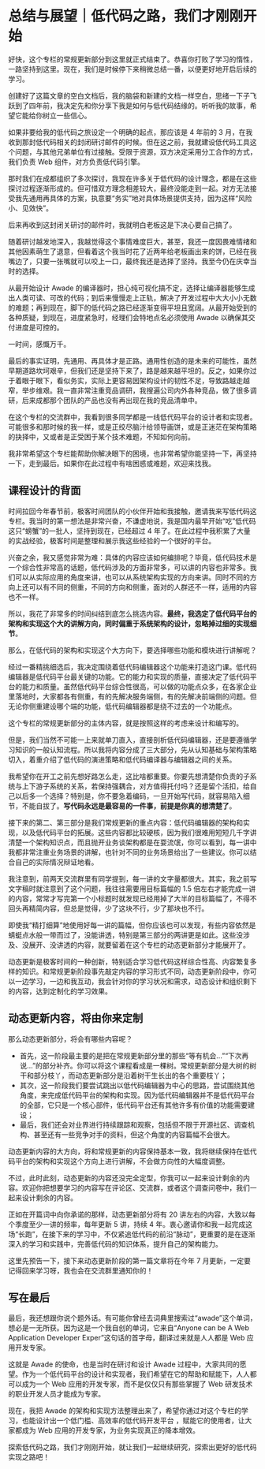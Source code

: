 # 总结与展望｜低代码之路，我们才刚刚开始

好快，这个专栏的常规更新部分到这里就正式结束了。恭喜你打败了学习的惰性，一路坚持到这里。现在，我们是时候停下来稍微总结一番，以便更好地开启后续的学习。

创建好了这篇文章的空白文档后，我的脑袋和新建的文档一样空白，思绪一下子飞跃到了四年前，我决定先和你分享下我是如何与低代码结缘的。听听我的故事，希望它能给你树立一些信心。

如果非要给我的低代码之旅设定一个明确的起点，那应该是 4 年前的 3 月，在我收到那封低代码相关的封闭研讨邮件的时候。但在这之前，我就建设低代码工具这个问题，与其他兄弟单位有过接触。受限于资源，双方决定采用分工合作的方式，我们负责 Web 组件，对方负责低代码引擎。

那时我们在成都组织了多次探讨，我现在许多关于低代码的设计理念，都是在这些探讨过程逐渐形成的。但可惜双方理念相差较大，最终没能走到一起。对方无法接受我先通用再具体的方案，执意要“务实”地对具体场景提供支持，因为这样“风险小、见效快”。

后来再收到这封闭关研讨的邮件时，我就明白老板这是下决心要自己搞了。

随着研讨越发地深入，我越觉得这个事情难度巨大，甚至，我还一度因畏难情绪和其他因素萌生了退意，但看着这个我当时花了近两年给老板画出来的饼，已经在我嘴边了，只要一张嘴就可以咬上一口，最终我还是选择了坚持。我至今仍在庆幸当时的选择。

从最开始设计 Awade 的编译器时，担心纯可视化搞不定，选择让编译器能够生成出人类可读、可改的代码；到后来慢慢走上正轨，解决了开发过程中大大小小无数的难题；再到现在，脚下的低代码之路已经逐渐变得平坦且宽阔。从最开始受到的各种质疑，到现在，进度紧急时，经理们会特地点名必须使用 Awade 以确保其交付进度是可控的。

一时间，感慨万千。

最后的事实证明，先通用、再具体才是正路。通用性创造的是未来的可能性，虽然早期道路坎坷艰辛，但我们还是坚持下来了，路是越来越平坦的。反之，如果你过于着眼于眼下，看似务实，实际上更容易因架构设计的韧性不足，导致路越走越窄，举步维艰。我一直非常注重竞品调研，我搜遍公司内外各种竞品，做了很多调研，后来成都那个团队的产品也没有再出现在我的竞品清单中。

在这个专栏的交流群中，我看到很多同学都是一线低代码平台的设计者和实现者。可能很多和那时候的我一样，或是正绞尽脑汁给领导画饼，或是正迷茫在架构策略的抉择中，又或者是正受困于某个技术难题，不知如何向前。

我非常希望这个专栏能帮助你解决眼下的困境，也非常希望你能坚持一下，再坚持一下，走到最后。如果你在此过程中有啥困惑或难题，欢迎来找我。

## 课程设计的背面

时间拉回今年春节前，极客时间团队的小伙伴开始和我接触，邀请我来写低代码这专栏。我当时的第一想法是非常兴奋，不谦虚地说，我是国内最早开始“吃”低代码这只“螃蟹”的一批人，坚持到现在，已经超过 4 年了。在此过程中我积累了大量的实战经验，极客时间是整理和展示我这些经验的一个很好的平台。

兴奋之余，我又感觉非常为难：具体的内容应该如何编排呢？毕竟，低代码技术是一个综合性非常高的话题，低代码涉及的方面非常多，可以讲的内容也非常多。我们可以从实际应用的角度来讲，也可以从系统架构实现的方向来讲。同时不同的方向上还可以有不同的侧重，不同的方向和侧重，面对的人群还不一样，适用的内容也不一样。

所以，我花了非常多的时间纠结到底怎么挑选内容。**最终，我选定了低代码平台的架构和实现这个大的讲解方向，同时偏重于系统架构的设计，忽略掉过细的实现细节**。

那么，在低代码的架构和实现这个大方向下，要选择哪些功能和模块进行讲解呢？

经过一番精挑细选后，我决定围绕着低代码编辑器这个功能来打造这门课。低代码编辑器是低代码平台最关键的功能。它的能力和实现的质量，直接决定了低代码平台的能力和质量。虽然低代码平台综合性很高，可以做的功能点众多，在各家企业里落地时，大家都各有侧重，有的先解决服务端侧，有的先解决前端侧的问题。但无论你侧重建设哪个端的功能，低代码编辑器都是绕不过去的一个功能点。

这个专栏的常规更新部分的主体内容，就是按照这样的考虑来设计和编写的。

但是，我们当然不可能一上来就单刀直入，直接剖析低代码编辑器，还是要遵循学习知识的一般认知流程。所以我将内容分成了三大部分，先从认知基础与架构策略切入，着重介绍了低代码的演进策略和低代码编译器与编辑器之间的关系。

我希望你在开工之前先想好路怎么走，这比啥都重要。你要先想清楚你负责的子系统与上下游子系统的关系，若保持强耦合，对方值得托付吗？还是留个活扣，给自己以后多一个选择？特别是，你不要急着编码，一旦开始写代码，就容易陷入细节，不能自拔了。**写代码永远是最容易的一件事，前提是你真的想清楚了**。

接下来的第二、第三部分是我们常规更新的重点内容：低代码编辑器的架构和实现，以及低代码平台的拓展。这些内容都比较硬核，因为我们很难用短短几千字讲清楚一个架构知识点，而且抛开业务谈架构都是在耍流氓，你可以看到，每一讲中我都非常注重业务场景的讲解，也针对不同的业务场景给出了一些建议。你可以结合自己的实际情况辩证地看。

我注意到，前两天交流群里有同学提到，每一讲的文字量都很大。其实，我之前写文字稿时就注意到了这个问题，我往往需要用目标篇幅的 1.5 倍左右才能完成一讲的内容，常常才写完第一个小标题时就发现已经用掉了大半的目标篇幅了，不得不回头再精简内容，但总是觉得，少了这块不行，少了那块也不行。

即使我“精打细算”地使用好每一讲的篇幅，但你应该也可以发现，有些内容依然是蜻蜓点水般一带而过了，没能讲透，特别是第三部分的两讲更是如此。这些没涉及、没展开、没讲透的内容，就要留着在这个专栏的动态更新部分才能展开了。

动态更新是极客时间的一种创新，特别适合学习低代码这样综合性高、内容繁复多样的知识。和常规更新阶段事先敲定内容的学习形式不同，动态更新阶段中，你可以一边学习，一边和我互动，我会针对你的学习状况和需求，动态设计和组织剩下的内容，达到定制化的学习效果。

## 动态更新内容，将由你来定制

那么动态更新部分，将会有哪些内容呢？

- 首先，这一阶段最主要的是把在常规更新部分里的那些“等有机会…”“下次再说…”的部分补齐。你可以将这个课程看成是一棵树。常规更新部分是大树的树干和部分枝丫，而动态更新部分是沿着树干生长出的各个重要枝丫；
- 其次，这一阶段我们要尝试跳出以低代码编辑器为中心的思路，尝试围绕其他角度，来完成低代码平台的架构和实现。因为低代码编辑器并不是低代码平台的全部，它只是一个核心部件，低代码平台还有其他许多有价值的功能需要建设；
- 最后，我们还会对业界进行持续跟踪和观察，包括但不限于开源社区、调查机构、甚至还有一些竞争对手的资料，但这个角度的内容篇幅不会很大。

动态更新内容的大方向，将和常规更新的内容保持基本一致，我将继续保持在低代码平台的架构和实现这个方向上进行讲解，不会做方向性的大幅度调整。

不过，此时此刻，动态更新的内容还没完全定型，你我可以一起来设计剩余的内容。欢迎你把想要学习的内容写在评论区、交流群，或者这个调查问卷中，我们一起来设计剩余的内容。

正如在开篇词中向你承诺的那样，动态更新部分将有 20 讲左右的内容，大致以每个季度至少一讲的频率，每年更新 5 讲，持续 4 年。衷心邀请你和我一起完成这场“长跑”，在接下来的学习中，不仅紧追低代码的前沿“脉动”，更重要的是在逐渐深入的学习和实践中，完善低代码的知识体系，提升自己的架构能力。

这里先预告一下，接下来动态更新阶段的第一篇文章将在今年 7 月更新，一定要记得回来学习呀，我也会在交流群里通知你的！

## 写在最后

最后，我还想跟你说个题外话。有可能你曾经去词典里搜索过“awade”这个单词，想必是一无所获。因为这是一个我自创的单词，它来自“Anyone can be A Web Application Developer Exper”这句话的首字母，翻译过来就是人人都是 Web 应用开发专家。

这就是 Awade 的使命，也是当时在研讨和设计 Awade 过程中，大家共同的愿望。作为一个低代码平台的设计和实现者，我们希望在它的帮助和赋能下，人人都可以成为一个 Web 应用的开发专家，而不是仅仅只有那些掌握了 Web 研发技术的职业开发人员才能成为专家。

现在，我把 Awade 的架构和实现方法整理出来了，希望你通过对这个专栏的学习，也能设计出一个低门槛、高效率的低代码开发平台 ，赋能它的使用者，让大家都成为 Web 应用的开发专家，为业务实现真正的降本增效。

探索低代码之路，我们才刚刚开始，就让我们一起继续研究，探索出更好的低代码实现之路吧！
